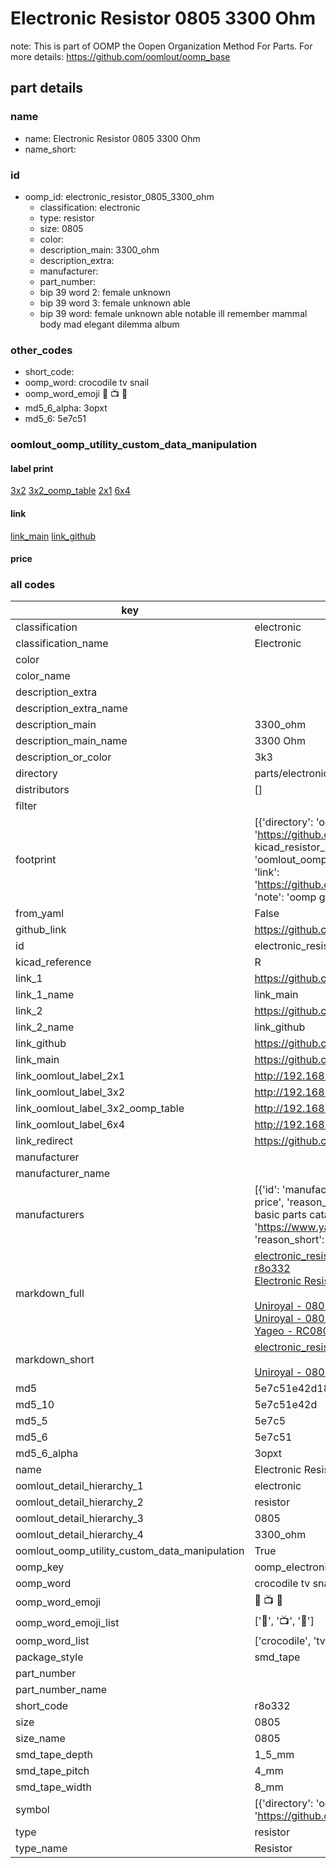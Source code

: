 # Electronic Resistor 0805 3300 Ohm  

note: This is part of OOMP the Oopen Organization Method For Parts. For more details: https://github.com/oomlout/oomp_base

##  part details
  







### name
* name: Electronic Resistor 0805 3300 Ohm
* name_short: 
### id
* oomp_id: electronic_resistor_0805_3300_ohm
  * classification: electronic
  * type: resistor
  * size: 0805
  * color: 
  * description_main: 3300_ohm
  * description_extra: 
  * manufacturer: 
  * part_number: 
  * bip 39 word 2: female unknown
  * bip 39 word 3: female unknown able
  * bip 39 word: female unknown able notable ill remember mammal body mad elegant dilemma album

### other_codes
* short_code: 
* oomp_word: crocodile tv snail
* oomp_word_emoji :crocodile: :tv: :snail:
* md5_6_alpha: 3opxt
* md5_6: 5e7c51






### oomlout_oomp_utility_custom_data_manipulation
#### label print
[3x2](http://192.168.1.245:1112/?label=oomp%203opxt)
[3x2_oomp_table](http://192.168.1.108:1112/?label=oomp%203opxt)
[2x1](http://192.168.1.242:1112/?label=oomp%203opxt)
[6x4](http://192.168.1.55:1112/?label=oomp%203opxt)    

#### link

[link_main](https://github.com/oomlout/oomlout_oomp_version_1_messy/tree/main/parts/electronic_resistor_0805_3300_ohm) [link_github](https://github.com/oomlout/oomlout_oomp_version_1_messy/tree/main/parts/electronic_resistor_0805_3300_ohm)                             

#### price







### all codes 
| key | value |  
| --- | --- |  
| classification | electronic |  
| classification_name | Electronic |  
| color |  |  
| color_name |  |  
| description_extra |  |  
| description_extra_name |  |  
| description_main | 3300_ohm |  
| description_main_name | 3300 Ohm |  
| description_or_color | 3k3 |  
| directory | parts/electronic_resistor_0805_3300_ohm |  
| distributors | [] |  
| filter |  |  
| footprint | [{'directory': 'oomlout_oomp_footprint_bot/footprints/kicad_resistor_smd_r_0805_2012metric//working/working.kicad_mod', 'index': 0, 'link': 'https://github.com/oomlout/oomlout_oomp_footprint_bot/tree/main/foootprntss/kicad_resistor_smd_r_0805_2012metric', 'note': 'source footprint kicad_resistor_smd_r_0805_2012metric', 'oomp_key': 'oomp_kicad_resistor_smd_r_0805_2012metric'}, {'directory': 'oomlout_oomp_footprint_bot/footprints/oomlout_oomlout_oomp_part_footprints_r8o332_electronic_resistor_0805_3300_ohm//working/working.kicad_mod', 'index': 1, 'link': 'https://github.com/oomlout/oomlout_oomp_footprint_bot/tree/main/foootprntss/oomlout_oomlout_oomp_part_footprints_r8o332_electronic_resistor_0805_3300_ohm', 'note': 'oomp generated footprint', 'oomp_key': 'oomp_oomlout_oomlout_oomp_part_footprints_r8o332_electronic_resistor_0805_3300_ohm'}] |  
| from_yaml | False |  
| github_link | https://github.com/oomlout/oomlout_oomp_part_src/tree/main/parts/electronic_resistor_0805_3300_ohm |  
| id | electronic_resistor_0805_3300_ohm |  
| kicad_reference | R |  
| link_1 | https://github.com/oomlout/oomlout_oomp_version_1_messy/tree/main/parts/electronic_resistor_0805_3300_ohm |  
| link_1_name | link_main |  
| link_2 | https://github.com/oomlout/oomlout_oomp_version_1_messy/tree/main/parts/electronic_resistor_0805_3300_ohm |  
| link_2_name | link_github |  
| link_github | https://github.com/oomlout/oomlout_oomp_version_1_messy/tree/main/parts/electronic_resistor_0805_3300_ohm |  
| link_main | https://github.com/oomlout/oomlout_oomp_version_1_messy/tree/main/parts/electronic_resistor_0805_3300_ohm |  
| link_oomlout_label_2x1 | http://192.168.1.242:1112/?label=oomp%203opxt |  
| link_oomlout_label_3x2 | http://192.168.1.245:1112/?label=oomp%203opxt |  
| link_oomlout_label_3x2_oomp_table | http://192.168.1.108:1112/?label=oomp%203opxt |  
| link_oomlout_label_6x4 | http://192.168.1.55:1112/?label=oomp%203opxt |  
| link_redirect | https://github.com/oomlout/oomlout_oomp_version_1_messy/tree/main/parts/electronic_resistor_0805_3300_ohm |  
| manufacturer |  |  
| manufacturer_name |  |  
| manufacturers | [{'id': 'manufacturer_uniroyal', 'link': '', 'name': 'Uniroyal', 'note': {'reason': 'did this one first, but not in jlc pcb basic parts and 1 percent are and they are the same price', 'reason_short': 'not in jlc basic parts'}, 'part_number': '0805W8J0332T5E'}, {'id': 'manufacturer_uniroyal', 'link': '', 'name': 'Uniroyal', 'note': {'reason': 'in the jlc basic parts catalogue', 'reason_short': 'jlc basic part'}, 'part_number': '0805W8F3301T5E'}, {'id': 'manufacturer_yageo', 'link': 'https://www.yageo.com/en/Chart/Download/pdf/RC0805JR-073K3L', 'name': 'Yageo', 'note': {'reason': 'yageo is a commonly cross referenced part number', 'reason_short': 'available everywhere'}, 'part_number': 'RC0805JR-073K3L'}] |  
| markdown_full | [electronic_resistor_0805_3300_ohm](none)<br>[r8o332](none)<br>[Electronic Resistor 0805 3300 Ohm](none)<br><br>[Uniroyal - 0805W8J0332T5E- not in jlc basic parts]() [(L)  ](https://www.lcsc.com/search?q=0805W8J0332T5E)[(D)  ](https://www.digikey.com/en/products?keywords=0805W8J0332T5E)[(M)  ](https://www.mouser.com/Search/Refine?Keyword=0805W8J0332T5E)[(N)  ](https://www.newark.com/search?st=0805W8J0332T5E)[(SZ)  ](https://so.szlcsc.com/global.html?k=0805W8J0332T5E)<br>[Uniroyal - 0805W8F3301T5E- jlc basic part]() [(L)  ](https://www.lcsc.com/search?q=0805W8F3301T5E)[(D)  ](https://www.digikey.com/en/products?keywords=0805W8F3301T5E)[(M)  ](https://www.mouser.com/Search/Refine?Keyword=0805W8F3301T5E)[(N)  ](https://www.newark.com/search?st=0805W8F3301T5E)[(SZ)  ](https://so.szlcsc.com/global.html?k=0805W8F3301T5E)<br>[Yageo - RC0805JR-073K3L- available everywhere](https://www.yageo.com/en/Chart/Download/pdf/RC0805JR-073K3L) [(L)  ](https://www.lcsc.com/search?q=RC0805JR-073K3L)[(D)  ](https://www.digikey.com/en/products?keywords=RC0805JR-073K3L)[(M)  ](https://www.mouser.com/Search/Refine?Keyword=RC0805JR-073K3L)[(N)  ](https://www.newark.com/search?st=RC0805JR-073K3L)[(SZ)  ](https://so.szlcsc.com/global.html?k=RC0805JR-073K3L)<br> |  
| markdown_short | [electronic_resistor_0805_3300_ohm](none)<br><br>[Uniroyal - 0805W8J0332T5E- not in jlc basic parts]()[Uniroyal - 0805W8F3301T5E- jlc basic part]()[Yageo - RC0805JR-073K3L- available everywhere](https://www.yageo.com/en/Chart/Download/pdf/RC0805JR-073K3L) |  
| md5 | 5e7c51e42d18f0d6d6b8796800bb7aa7 |  
| md5_10 | 5e7c51e42d |  
| md5_5 | 5e7c5 |  
| md5_6 | 5e7c51 |  
| md5_6_alpha | 3opxt |  
| name | Electronic Resistor 0805 3300 Ohm |  
| oomlout_detail_hierarchy_1 | electronic |  
| oomlout_detail_hierarchy_2 | resistor |  
| oomlout_detail_hierarchy_3 | 0805 |  
| oomlout_detail_hierarchy_4 | 3300_ohm |  
| oomlout_oomp_utility_custom_data_manipulation | True |  
| oomp_key | oomp_electronic_resistor_0805_3300_ohm |  
| oomp_word | crocodile tv snail |  
| oomp_word_emoji | :crocodile: :tv: :snail: |  
| oomp_word_emoji_list | [':crocodile:', ':tv:', ':snail:'] |  
| oomp_word_list | ['crocodile', 'tv', 'snail'] |  
| package_style | smd_tape |  
| part_number |  |  
| part_number_name |  |  
| short_code | r8o332 |  
| size | 0805 |  
| size_name | 0805 |  
| smd_tape_depth | 1_5_mm |  
| smd_tape_pitch | 4_mm |  
| smd_tape_width | 8_mm |  
| symbol | [{'directory': 'oomlout_oomp_symbol_bot/symbols/kicad_device_r//working/working.kicad_sym', 'index': 0, 'link': 'https://github.com/oomlout/oomlout_oomp_symbol_bot/tree/main/symbols/kicad_device_r', 'oomp_key': 'oomp_kicad_device_r'}] |  
| type | resistor |  
| type_name | Resistor |  
